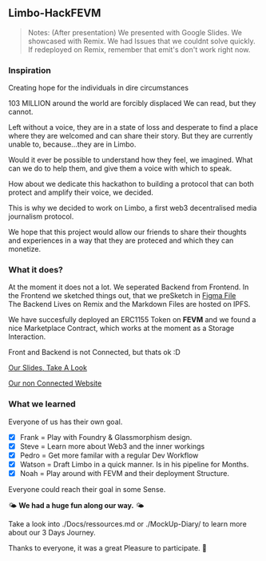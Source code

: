 ﻿## Limbo-HackFEVM

> Notes: (After presentation)
> We presented with Google Slides. We showcased with Remix. We had Issues that we couldnt solve quickly. 
> If redeployed on Remix, remember that emit's don't work right now. 

### Inspiration

Creating hope for the individuals in dire circumstances

103 MILLION around the world are forcibly displaced
We can read, but they cannot.

Left without a voice, they are in a state of loss and desperate to find a place where they are welcomed and can share their story. But they are currently unable to, because...they are in Limbo.

Would it ever be possible to understand how they feel, we imagined. What can we do to help them,
and give them a voice with which to speak.

How about we dedicate this hackathon to building a protocol that can both protect and amplify their voice, we decided.

This is why we decided to work on Limbo, a first web3 decentralised media journalism protocol.

We hope that this project would allow our friends to share their thoughts and experiences in a way that they are proteced and which they can monetize. 

### What it does?

At the moment it does not a lot.
We seperated Backend from Frontend.
In the Frontend we sketched things out, that we preSketch in [Figma File](https://www.figma.com/file/QrZVocHLWPcRigUymCbNOB/Limbo?node-id=15%3A2&t=DZ2V5mLH5kjON0L4-0)\
The Backend Lives on Remix and the Markdown Files are hosted on IPFS.

We have succesfully deployed an ERC1155 Token on **FEVM** and we found a nice Marketplace Contract, which works at the moment as a Storage Interaction. 

Front and Backend is not Connected, but thats ok :D

[Our Slides, Take A Look](https://docs.google.com/presentation/d/1VmBlN5aOsRynnAg_DdapafWwxlfNHnEjnVId20Q2vgQ/edit#slide=id.g192d6bdf67b_0_525)

[Our non Connected Website](https://limbo-hack-fevm-application.vercel.app/index.html)

### What we learned

Everyone of us has their own goal. 

- [x]  Frank = Play with Foundry & Glassmorphism design. 
- [x]  Steve = Learn more about Web3 and the inner workings
- [x]  Pedro = Get more familar with a regular Dev Workflow
- [x]  Watson = Draft Limbo in a quick manner. Is in his pipeline for Months.
- [x]  Noah = Play around with FEVM and their deployment Structure.

Everyone could reach their goal in some Sense. 

🌤️ **We had a huge fun along our way.** 🌤️

Take a look into ./Docs/ressources.md or ./MockUp-Diary/ to learn more about our 3 Days Journey.

Thanks to everyone, it was a great Pleasure to participate. 🥳
